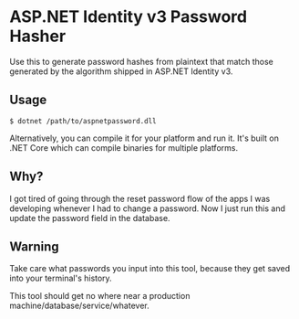 # ASP.NET Identity v3 Password Hasher
Use this to generate password hashes from plaintext that match those generated by the algorithm shipped in ASP.NET Identity v3.

## Usage
```
$ dotnet /path/to/aspnetpassword.dll
```
Alternatively, you can compile it for your platform and run it. It's built on .NET Core which can compile binaries for multiple platforms.

## Why?
I got tired of going through the reset password flow of the apps I was developing whenever I had to change a password. Now I just run this and update the password field in the database.

## Warning
Take care what passwords you input into this tool, because they get saved into your terminal's history.

This tool should get no where near a production machine/database/service/whatever.


